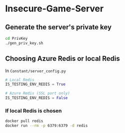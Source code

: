 # Insecure-Game-Server

## Generate the server's private key
```bash
cd PrivKey
./gen_priv_key.sh
```

## Choosing Azure Redis or local Redis
In `Constant/server_config.py`
```python
# Local Redis
IS_TESTING_ENV_REDIS = True

# Azure Redis (SSL port only)
IS_TESTING_ENV_REDIS = False
```
### If local Redis is chosen
```bash
docker pull redis
docker run --rm -p 6379:6379 -d redis
```
